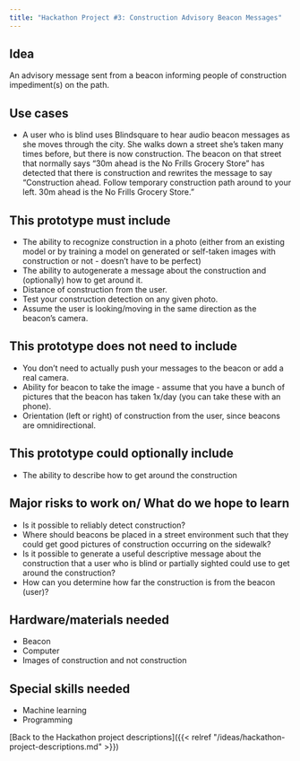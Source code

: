 ```yaml
---
title: "Hackathon Project #3: Construction Advisory Beacon Messages"
---
```


## Idea

An advisory message sent from a beacon informing people of construction impediment(s) on the path.

## Use cases

- A user who is blind uses Blindsquare to hear audio beacon messages as she moves through the city. She walks down a street she’s taken many times before, but there is now construction. The beacon on that street that normally says “30m ahead is the No Frills Grocery Store” has detected that there is construction and rewrites the message to say “Construction ahead. Follow temporary construction path around to your left. 30m ahead is the No Frills Grocery Store.”

## This prototype must include

- The ability to recognize construction in a photo (either from an existing model or by training a model on generated or self-taken images with construction or not - doesn’t have to be perfect)
- The ability to autogenerate a message about the construction and (optionally) how to get around it.
- Distance of construction from the user.
- Test your construction detection on any given photo.
- Assume the user is looking/moving in the same direction as the beacon’s camera.

## This prototype does not need to include

- You don’t need to actually push your messages to the beacon or add a real camera.
- Ability for beacon to take the image - assume that you have a bunch of pictures that the beacon has taken 1x/day (you can take these with an phone).
- Orientation (left or right) of construction from the user, since beacons are omnidirectional.

## This prototype could optionally include

- The ability to describe how to get around the construction

## Major risks to work on/ What do we hope to learn

- Is it possible to reliably detect construction?
- Where should beacons be placed in a street environment such that they could get good pictures of construction occurring on the sidewalk?
- Is it possible to generate a useful descriptive message about the construction that a user who is blind or partially sighted could use to get around the construction?
- How can you determine how far the construction is from the beacon (user)?

## Hardware/materials needed

- Beacon
- Computer
- Images of construction and not construction

## Special skills needed

- Machine learning
- Programming

[Back to the Hackathon project descriptions]({{< relref "/ideas/hackathon-project-descriptions.md" >}})

